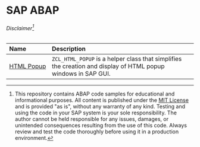 # SAP ABAP

###### Disclaimer[^1]

| Name                                  | Description                                    | 
|:--------------------------------------|:-----------------------------------------------|
| <nobr>[HTML Popup](html-popup)</nobr> | `ZCL_HTML_POPUP` is a helper class that simplifies the creation and display of HTML popup windows in SAP GUI. |

[^1]: This repository contains ABAP code samples for educational and informational purposes. All content is published under the [MIT License](LICENSE) and is provided "as is", without any warranty of any kind. Testing and using the code in your SAP system is your sole responsibility. The author cannot be held responsible for any issues, damages, or unintended consequences resulting from the use of this code. Always review and test the code thoroughly before using it in a production environment.
